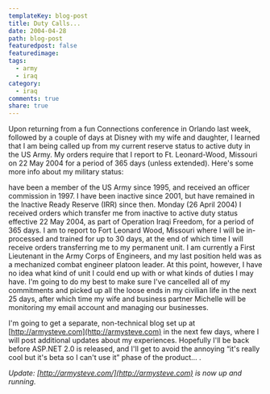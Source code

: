 ```yaml
---
templateKey: blog-post
title: Duty Calls...
date: 2004-04-28
path: blog-post
featuredpost: false
featuredimage:
tags:
  - army
  - iraq
category:
  - iraq
comments: true
share: true
---
```


Upon returning from a fun Connections conference in Orlando last week, followed by a couple of days at Disney with my wife and daughter, I learned that I am being called up from my current reserve status to active duty in the US Army. My orders require that I report to Ft. Leonard-Wood, Missouri on 22 May 2004 for a period of 365 days (unless extended). Here's some more info about my military status:

have been a member of the US Army since 1995, and received an officer commission in 1997. I have been inactive since 2001, but have remained in the Inactive Ready Reserve (IRR) since then. Monday (26 April 2004) I received orders which transfer me from inactive to active duty status effective 22 May 2004, as part of Operation Iraqi Freedom, for a period of 365 days. I am to report to Fort Leonard Wood, Missouri where I will be in-processed and trained for up to 30 days, at the end of which time I will receive orders transferring me to my permanent unit. I am currently a First Lieutenant in the Army Corps of Engineers, and my last position held was as a mechanized combat engineer platoon leader. At this point, however, I have no idea what kind of unit I could end up with or what kinds of duties I may have. I'm going to do my best to make sure I've cancelled all of my commitments and picked up all the loose ends in my civilian life in the next 25 days, after which time my wife and business partner Michelle will be monitoring my email account and managing our businesses.

I'm going to get a separate, non-technical blog set up at [http://armysteve.com](http://armysteve.com) in the next few days, where I will post additional updates about my experiences. Hopefully I'll be back before ASP.NET 2.0 is released, and I'll get to avoid the annoying “it's really cool but it's beta so I can't use it” phase of the product... .

_Update: [http://armysteve.com/](http://armysteve.com) is now up and running._

